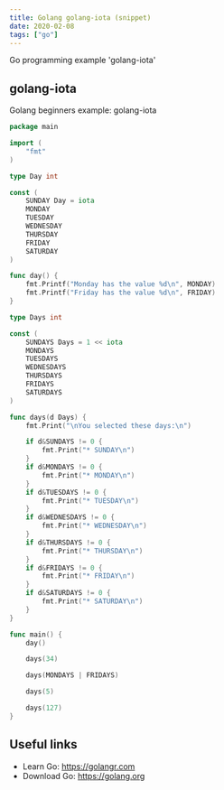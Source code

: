 ```yaml
---
title: Golang golang-iota (snippet)
date: 2020-02-08
tags: ["go"]
---
```

Go programming example 'golang-iota'


## golang-iota

Golang beginners example: golang-iota

```go
package main

import (
	"fmt"
)

type Day int

const (
	SUNDAY Day = iota
	MONDAY
	TUESDAY
	WEDNESDAY
	THURSDAY
	FRIDAY
	SATURDAY
)

func day() {
	fmt.Printf("Monday has the value %d\n", MONDAY)
	fmt.Printf("Friday has the value %d\n", FRIDAY)
}

type Days int

const (
	SUNDAYS Days = 1 << iota
	MONDAYS
	TUESDAYS
	WEDNESDAYS
	THURSDAYS
	FRIDAYS
	SATURDAYS
)

func days(d Days) {
	fmt.Print("\nYou selected these days:\n")

	if d&SUNDAYS != 0 {
		fmt.Print("* SUNDAY\n")
	}
	if d&MONDAYS != 0 {
		fmt.Print("* MONDAY\n")
	}
	if d&TUESDAYS != 0 {
		fmt.Print("* TUESDAY\n")
	}
	if d&WEDNESDAYS != 0 {
		fmt.Print("* WEDNESDAY\n")
	}
	if d&THURSDAYS != 0 {
		fmt.Print("* THURSDAY\n")
	}
	if d&FRIDAYS != 0 {
		fmt.Print("* FRIDAY\n")
	}
	if d&SATURDAYS != 0 {
		fmt.Print("* SATURDAY\n")
	}
}

func main() {
	day()

	days(34)

	days(MONDAYS | FRIDAYS)

	days(5)

	days(127)
}

```

## Useful links

- Learn Go: https://golangr.com
- Download Go: https://golang.org
